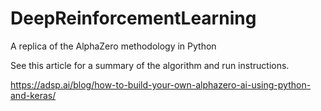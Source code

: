 # DeepReinforcementLearning
A replica of the AlphaZero methodology in Python

See this article for a summary of the algorithm and run instructions.

https://adsp.ai/blog/how-to-build-your-own-alphazero-ai-using-python-and-keras/
